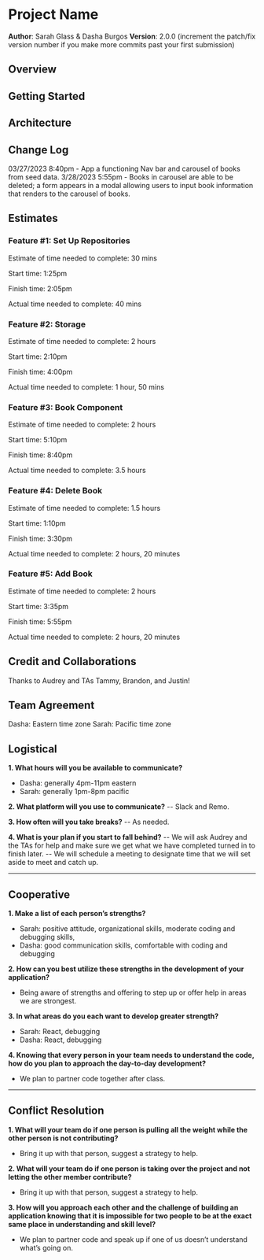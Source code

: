 # Project Name

**Author**: Sarah Glass & Dasha Burgos 
**Version**: 2.0.0 (increment the patch/fix version number if you make more commits past your first submission)

## Overview
<!-- Provide a high level overview of what this application is and why you are building it, beyond the fact that it's an assignment for this class. (i.e. What's your problem domain?) -->

## Getting Started
<!-- What are the steps that a user must take in order to build this app on their own machine and get it running? -->

## Architecture
<!-- Provide a detailed description of the application design. What technologies (languages, libraries, etc) you're using, and any other relevant design information. -->

## Change Log
03/27/2023 8:40pm - App a functioning Nav bar and carousel of books from seed data.
3/28/2023 5:55pm - Books in carousel are able to be deleted; a form appears in a modal allowing users to input book information that renders to the carousel of books.

## Estimates

### Feature #1: Set Up Repositories

Estimate of time needed to complete: 30 mins

Start time: 1:25pm

Finish time: 2:05pm

Actual time needed to complete: 40 mins

### Feature #2: Storage

Estimate of time needed to complete: 2 hours

Start time: 2:10pm

Finish time: 4:00pm

Actual time needed to complete: 1 hour, 50 mins

### Feature #3: Book Component

Estimate of time needed to complete: 2 hours

Start time: 5:10pm

Finish time: 8:40pm

Actual time needed to complete: 3.5 hours

### Feature #4: Delete Book

Estimate of time needed to complete: 1.5 hours

Start time: 1:10pm

Finish time: 3:30pm

Actual time needed to complete: 2 hours, 20 minutes

### Feature #5: Add Book

Estimate of time needed to complete: 2 hours

Start time: 3:35pm

Finish time: 5:55pm

Actual time needed to complete: 2 hours, 20 minutes


## Credit and Collaborations
Thanks to Audrey and TAs Tammy, Brandon, and Justin!


## Team Agreement

Dasha: Eastern time zone
Sarah: Pacific time zone

## Logistical

**1. What hours will you be available to communicate?**
- Dasha: generally 4pm-11pm eastern
- Sarah: generally 1pm-8pm pacific

**2. What platform will you use to communicate?**
-- Slack and Remo.

**3. How often will you take breaks?**
-- As needed.

**4. What is your plan if you start to fall behind?**
-- We will ask Audrey and the TAs for help and make sure we get what we have completed turned in to finish later. 
-- We will schedule a meeting to designate time that we will set aside to meet and catch up.

-------------------------
## Cooperative

**1. Make a list of each person’s strengths?**
- Sarah: positive attitude, organizational skills, moderate coding and debugging skills,
- Dasha: good communication skills, comfortable with coding and debugging

**2. How can you best utilize these strengths in the development of your application?**
- Being aware of strengths and offering to step up or offer help in areas we are strongest.

**3. In what areas do you each want to develop greater strength?**
- Sarah: React, debugging
- Dasha: React, debugging

**4. Knowing that every person in your team needs to understand the code, how do you plan to approach the day-to-day development?**
- We plan to partner code together after class.

---------------------------

## Conflict Resolution

**1. What will your team do if one person is pulling all the weight while the other person is not contributing?**
- Bring it up with that person, suggest a strategy to help.

**2. What will your team do if one person is taking over the project and not letting the other member contribute?**
- Bring it up with that person, suggest a strategy to help.

**3. How will you approach each other and the challenge of building an application knowing that it is impossible for two people to be at the exact same place in understanding and skill level?**
- We plan to partner code and speak up if one of us doesn’t understand what’s going on.